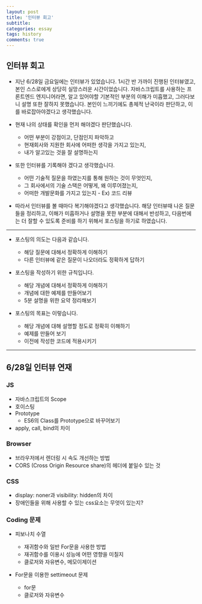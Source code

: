 ```yaml
---
layout: post
title: '인터뷰 회고'
subtitle: 
categories: essay
tags: history
comments: true
---
```



## 인터뷰 회고

-   지난 6/28일 금요일에는 인터뷰가 있었습니다. 1시간 반 가까이 진행된 인터뷰였고, 본인 스스로에게 상당히 실망스러운 시간이었습니다. 자바스크립트를 사용하는 프론트엔드 엔지니어라면, 알고 있어야할 기본적인 부분의 이해가 미흡했고, 그러다보니 설명 또한 잘하지 못했습니다. 본인이 느끼기에도 총체적 난국이라 판단하고, 이를 바로잡아야겠다고 생각했습니다.

-   현재 나의 상태를 확인을 먼저 해야겠다 판단했습니다.
    -   어떤 부분이 강점이고, 단점인지 파악하고
    -   현재회사와 지원한 회사에 어떠한 생각을 가지고 있는지,
    -   내가 알고있는 것을 잘 설명하는지

-   또한 인터뷰를 기록해야 겠다고 생각했습니다.
    -   어떤 기술적 질문을 하였는지를 통해 원하는 것이 무엇인지,
    -   그 회사에서의 기술 스택은 어떻게, 왜 이루어졌는지,
    -   어떠한 개발문화를 가지고 있는지 - Ex) 코드 리뷰 

-   따라서 인터뷰를 볼 때마다 복기해야겠다고 생각했습니다. 해당 인터뷰때 나온 질문들을 정리하고, 이해가 미흡하거나 설명을 못한 부분에 대해서 반성하고, 다음번에는 더 잘할 수 있도록 준비를 하기 위해서 포스팅을 하기로 하였습니다.

---

-   포스팅의 의도는 다음과 같습니다.

    -   해당 질문에 대해서 정확하게 이해하기
    -   다른 인터뷰에 같은 질문이 나오더라도 정확하게 답하기

-   포스팅을 작성하기 위한 규칙입니다.

    -   해당 개념에 대해서 정확하게 이해하기
    -   개념에 대한 예제를 만들어보기
    -   5분 설명을 위한 요약 정리해보기

-   포스팅의 목표는 이렇습니다.

    -   해당 개념에 대해 설명할 정도로 정확히 이해하기
    -   예제를 만들어 보기
    -   이전에 작성한 코드에 적용시키기

---

## 6/28일 인터뷰 연재


### JS

-   자바스크립트의 Scope
-   호이스팅
-   Prototype
    -   ES6의 Class를 Prototype으로 바꾸어보기
-   apply, call, bind의 차이


### Browser

-   브라우저에서 렌더링 시 속도 개선하는 방법
-   CORS (Cross Origin Resource share)의 헤더에 붙일수 있는 것


### CSS

-   display: noner과 visibility: hidden의 차이
-   장애인들을 위해 사용할 수 있는 css요소는 무엇이 있는지?


### Coding 문제

-   피보나치 수열
    -   재귀함수와 일반 For문을 사용한 방법
    -   재귀함수를 이용시 성능에 어떤 영향을 미칠지
    -   클로저와 자유변수, 메모이제이션

-   For문을 이용한 settimeout 문제
    -   for문
    -   클로저와 자유변수